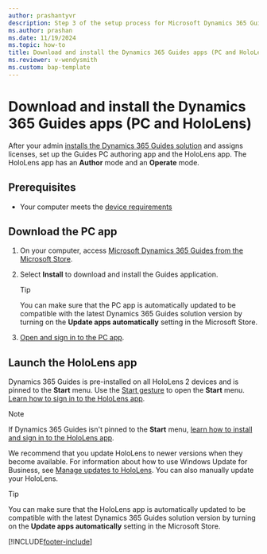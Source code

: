 ```yaml
---
author: prashantyvr
description: Step 3 of the setup process for Microsoft Dynamics 365 Guides. In this step, you download and install the PC and HoloLens apps.
ms.author: prashan
ms.date: 11/19/2024
ms.topic: how-to
title: Download and install the Dynamics 365 Guides apps (PC and HoloLens)
ms.reviewer: v-wendysmith
ms.custom: bap-template
---
```


# Download and install the Dynamics 365 Guides apps (PC and HoloLens)

After your admin [installs the Dynamics 365 Guides solution](install-guides.md) and assigns licenses, set up the Guides PC authoring app and the HoloLens app. The HoloLens app has an **Author** mode and an **Operate** mode.

## Prerequisites

- Your computer meets the [device requirements](requirements.md#device-requirements)

## Download the PC app

1. On your computer, access [Microsoft Dynamics 365 Guides from the Microsoft Store](https://apps.microsoft.com/detail/9N038FB42KKB?hl=en-us&gl=US).

1. Select **Install** to download and install the Guides application.

    > [!TIP]
    > You can make sure that the PC app is automatically updated to be compatible with the latest Dynamics 365 Guides solution version by turning on the **Update apps automatically** setting in the Microsoft Store.

1. [Open and sign in to the PC app](install-sign-in-pc-app.md).

## Launch the HoloLens app

Dynamics 365 Guides is pre-installed on all HoloLens 2 devices and is pinned to the **Start** menu. Use the [Start gesture](operator-gestures-HL2.md) to open the **Start** menu. [Learn how to sign in to the HoloLens app](hololens-app-install-sign-in.md).

> [!NOTE]
> If Dynamics 365 Guides isn't pinned to the **Start** menu, [learn how to install and sign in to the HoloLens app](hololens-app-install-sign-in.md).

We recommend that you update HoloLens to newer versions when they become available. For information about how to use Windows Update for Business, see [Manage updates to HoloLens](/hololens/hololens-updates). You can also manually update your HoloLens.

> [!TIP]
> You can make sure that the HoloLens app is automatically updated to be compatible with the latest Dynamics 365 Guides solution version by turning on the **Update apps automatically** setting in the Microsoft Store.

[!INCLUDE[footer-include](../includes/footer-banner.md)]